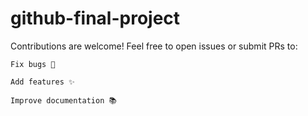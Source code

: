 # github-final-project
Contributions are welcome! Feel free to open issues or submit PRs to:

    Fix bugs 🐞

    Add features ✨

    Improve documentation 📚
